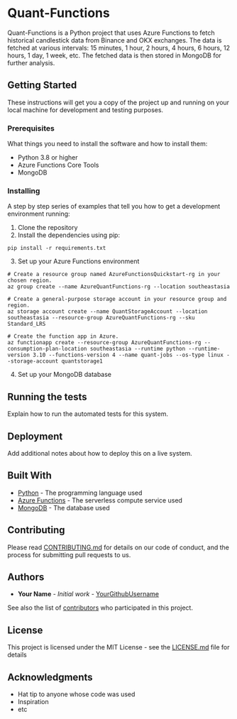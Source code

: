 # Quant-Functions

Quant-Functions is a Python project that uses Azure Functions to fetch historical candlestick data from Binance and OKX exchanges. The data is fetched at various intervals: 15 minutes, 1 hour, 2 hours, 4 hours, 6 hours, 12 hours, 1 day, 1 week, etc. The fetched data is then stored in MongoDB for further analysis.

## Getting Started

These instructions will get you a copy of the project up and running on your local machine for development and testing purposes.

### Prerequisites

What things you need to install the software and how to install them:

- Python 3.8 or higher
- Azure Functions Core Tools
- MongoDB

### Installing

A step by step series of examples that tell you how to get a development environment running:

1. Clone the repository
2. Install the dependencies using pip:

```shell
pip install -r requirements.txt
```

3. Set up your Azure Functions environment
```shell
# Create a resource group named AzureFunctionsQuickstart-rg in your chosen region.
az group create --name AzureQuantFunctions-rg --location southeastasia

# Create a general-purpose storage account in your resource group and region.
az storage account create --name QuantStorageAccount --location southeastasia --resource-group AzureQuantFunctions-rg --sku Standard_LRS

# Create the function app in Azure.
az functionapp create --resource-group AzureQuantFunctions-rg --consumption-plan-location southeastasia --runtime python --runtime-version 3.10 --functions-version 4 --name quant-jobs --os-type linux --storage-account quantstorage1
```

4. Set up your MongoDB database

## Running the tests

Explain how to run the automated tests for this system.

## Deployment

Add additional notes about how to deploy this on a live system.

## Built With

- [Python](https://www.python.org/) - The programming language used
- [Azure Functions](https://azure.microsoft.com/en-us/services/functions/) - The serverless compute service used
- [MongoDB](https://www.mongodb.com/) - The database used

## Contributing

Please read [CONTRIBUTING.md](https://gist.github.com/PurpleBooth/b24679402957c63ec426) for details on our code of conduct, and the process for submitting pull requests to us.

## Authors

- **Your Name** - _Initial work_ - [YourGithubUsername](https://github.com/yourusername)

See also the list of [contributors](https://github.com/yourusername/your-repo/contributors) who participated in this project.

## License

This project is licensed under the MIT License - see the [LICENSE.md](LICENSE.md) file for details

## Acknowledgments

- Hat tip to anyone whose code was used
- Inspiration
- etc
